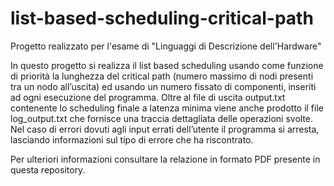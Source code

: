 # list-based-scheduling-critical-path
Progetto realizzato per l'esame di "Linguaggi di Descrizione dell'Hardware"

In questo progetto si realizza il list based scheduling usando come funzione di priorità la lunghezza del critical path (numero massimo di nodi presenti tra un nodo all’uscita) ed usando un numero fissato di componenti, inseriti ad ogni esecuzione del programma. Oltre al file di uscita output.txt contenente lo scheduling finale a latenza minima viene anche prodotto il file log_output.txt che fornisce una traccia dettagliata delle operazioni svolte. Nel caso di errori dovuti agli input errati dell’utente il programma si arresta, lasciando informazioni sul tipo di errore che ha riscontrato.

Per ulteriori informazioni consultare la relazione in formato PDF presente in questa repository.
